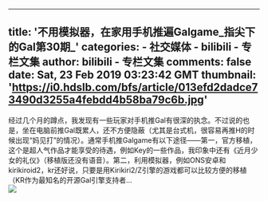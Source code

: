 
---
title: '不用模拟器，在家用手机推遍Galgame_指尖下的Gal第30期_'
categories: 
    - 社交媒体
    - bilibili - 专栏文集
author: bilibili - 专栏文集
comments: false
date: Sat, 23 Feb 2019 03:23:42 GMT
thumbnail: 'https://i0.hdslb.com/bfs/article/013efd2dadce73490d3255a4febdd4b58ba79c6b.jpg'
---

<div>   
经过几个月的蹲点，我发现有一些玩家对手机推Gal有很深的执念。不过说的也是，坐在电脑前推Gal既累人，还不方便隐蔽（尤其是台式机，很容易再推H的时候出现“妈见打”的情况）。通常手机推Galgame有以下途径——第一，官方移植，这个是超人气作品才能享受的待遇，例如Key的一些作品，我印象中还有《近月少女的礼仪》（移植版还没有语音）。第二，利用模拟器，例如ONS安卓和kirikiroid2，kr还好说，只要是用Kirikiri2/Z引擎的游戏都可以比较方便的移植（KR作为最知名的开源Gal引擎支持者…<br><img src="https://i0.hdslb.com/bfs/article/013efd2dadce73490d3255a4febdd4b58ba79c6b.jpg" referrerpolicy="no-referrer">  
</div>
            